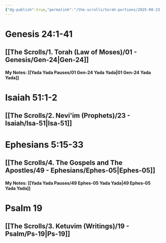 ```yaml
---
{"dg-publish":true,"permalink":"/the-scrolls/torah-portions/2025-08-23-shabbat-reading/","tags":["TheScrolls","TorahPortions"]}
---
```


# Genesis 24:1-41
## [[The Scrolls/1. Torah (Law of Moses)/01 - Genesis/Gen-24\|Gen-24]]
#### My Notes: [[Yada Yada Pauses/01 Gen-24 Yada Yada\|01 Gen-24 Yada Yada]]
# Isaiah 51:1-2
## [[The Scrolls/2. Nevi'im (Prophets)/23 - Isaiah/Isa-51\|Isa-51]]
# Ephesians 5:15-33
## [[The Scrolls/4. The Gospels and The Apostles/49 - Ephesians/Ephes-05\|Ephes-05]]
#### My Notes: [[Yada Yada Pauses/49 Ephes-05 Yada Yada\|49 Ephes-05 Yada Yada]]
# Psalm 19
## [[The Scrolls/3. Ketuvim (Writings)/19 - Psalm/Ps-19\|Ps-19]]